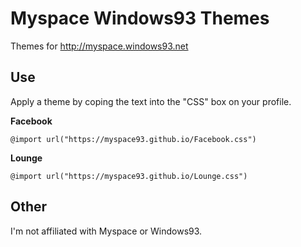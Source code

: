 # Myspace Windows93 Themes

Themes for http://myspace.windows93.net


## Use

Apply a theme by coping the text into the "CSS" box on your profile.


**Facebook**

    @import url("https://myspace93.github.io/Facebook.css")

**Lounge**
  
    @import url("https://myspace93.github.io/Lounge.css")


## Other

I'm not affiliated with Myspace or Windows93.
